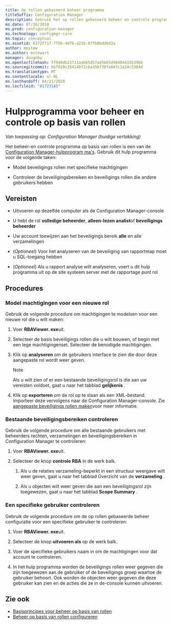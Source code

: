 ```yaml
---
title: Op rollen gebaseerd beheer programma
titleSuffix: Configuration Manager
description: Gebruik het op rollen gebaseerd beheer en controle programma om beveiligings rollen en bereiken in Configuration Manager te model leren en te controleren.
ms.date: 07/30/2018
ms.prod: configuration-manager
ms.technology: configmgr-core
ms.topic: conceptual
ms.assetid: 6372ff17-7f56-4d7b-a21b-87fb8bdd6d3a
author: mestew
ms.author: mstewart
manager: dougeby
ms.openlocfilehash: ff940db21711aabb5d57a45b05d90d04415639bb
ms.sourcegitcommit: bbf820c35414bf2cba356f30fe047c1a34c5384d
ms.translationtype: MT
ms.contentlocale: nl-NL
ms.lasthandoff: 04/21/2020
ms.locfileid: "81723185"
---
```

# <a name="role-based-administration-and-auditing-tool"></a>Hulpprogramma voor beheer en controle op basis van rollen

*Van toepassing op: Configuration Manager (huidige vertakking)*

Het beheer-en controle programma op basis van rollen is een van de [Configuration Manager-hulpprogram ma's](tools.md). Gebruik dit hulp programma voor de volgende taken:

- Model beveiligings rollen met specifieke machtigingen  

- Controleer de beveiligingsbereiken en beveiligings rollen die andere gebruikers hebben



## <a name="requirements"></a>Vereisten

- Uitvoeren op dezelfde computer als de Configuration Manager-console  

- U hebt de rol **volledige beheerder**, **alleen-lezen analist**of **beveiligings beheerder**  

- Uw account toewijzen aan het beveiligings bereik **alle** en alle verzamelingen  

- (*Optioneel*) Voor het analyseren van de beveiliging van rapportmap moet u SQL-toegang hebben  

- (*Optioneel*) Als u rapport analyse wilt analyseren, voert u dit hulp programma uit op de site systeem server met de rapportage punt rol



## <a name="procedures"></a>Procedures


### <a name="model-permissions-for-a-new-role"></a>Model machtigingen voor een nieuwe rol

Gebruik de volgende procedure om machtigingen te modelsen voor een nieuwe rol die u wilt maken: 

1. Voer **RBAViewer. exe**uit.  

2. Selecteer de basis beveiligings rollen die u wilt bouwen, of begin met een lege machtigingenset. Selecteer de benodigde machtigingen.  

3. Klik op **analyseren** om de gebruikers interface te zien die door deze aangepaste rol wordt weer geven.  

    > [!Note]  
    > Als u wilt zien of er een bestaande beveiligingsrol is die aan uw vereisten voldoet, gaat u naar het tabblad **gelijkenis** .  

4. Klik op **exporteren** om de rol op te slaan als een XML-bestand. Importeer deze vervolgens naar de Configuration Manager-console. Zie [aangepaste beveiligings rollen maken](../servers/deploy/configure/configure-role-based-administration.md#BKMK_CreateSecRole)voor meer informatie.


### <a name="audit-existing-security-scopes"></a>Bestaande beveiligingsbereiken controleren

Gebruik de volgende procedure om alle bestaande gebruikers met beheerders rechten, verzamelingen en beveiligingsbereiken in Configuration Manager te controleren:

1. Voer **RBAViewer. exe**uit.  

2. Selecteer de knop **controle RBA** in de werk balk.  

    1. Als u de relaties verzameling-beperkt in een structuur weergave wilt weer geven, gaat u naar het tabblad Overzicht van de **verzameling** .  

    2. Als u objecten wilt weer geven die aan een beveiligingsrol zijn toegewezen, gaat u naar het tabblad **Scope Summary** .  


### <a name="audit-a-specific-user"></a>Een specifieke gebruiker controleren

Gebruik de volgende procedure om de op rollen gebaseerde beheer configuratie voor een specifieke gebruiker te controleren:

1. Voer **RBAViewer. exe**uit.  

2. Selecteer de knop **uitvoeren als** op de werk balk.  

3. Voer de specifieke gebruikers naam in om de machtigingen voor dat account te controleren.  

4. In het hulp programma worden de beveiligings rollen weer gegeven die zijn toegewezen aan de gebruiker of de beveiligings groep waartoe de gebruiker behoort. Ook worden de objecten weer gegeven die deze gebruiker kan zien en de acties die ze in de-console kunnen uitvoeren.  



## <a name="see-also"></a>Zie ook

- [Basisprincipes voor beheer op basis van rollen](../understand/fundamentals-of-role-based-administration.md)
- [Beheer op basis van rollen configureren](../servers/deploy/configure/configure-role-based-administration.md)
